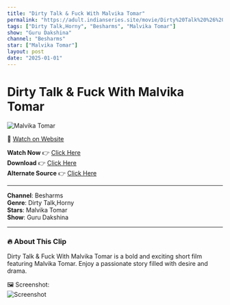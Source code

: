 ```yaml
---
title: "Dirty Talk & Fuck With Malvika Tomar"
permalink: "https://adult.indianseries.site/movie/Dirty%20Talk%20%26%20Fuck%20With%20Malvika%20Tomar"
tags: ["Dirty Talk,Horny", "Besharms", "Malvika Tomar"]
show: "Guru Dakshina"
channel: "Besharms"
star: ["Malvika Tomar"]
layout: post
date: "2025-01-01"
---
```


# Dirty Talk & Fuck With Malvika Tomar

![Malvika Tomar](https://shorts.desisins.com/wp-content/uploads/2024/02/Guru-Dakshina-Besharams-Malvika-Tomar-DesiSins.com_.jpg)

🔗 [Watch on Website](https://adult.indianseries.site/movie/Dirty%20Talk%20%26%20Fuck%20With%20Malvika%20Tomar)

**Watch Now** 👉 [Click Here](https://adult.indianseries.site/movie/Dirty%20Talk%20%26%20Fuck%20With%20Malvika%20Tomar)  
**Download** 👉 [Click Here](https://adult.indianseries.site/movie/Dirty%20Talk%20%26%20Fuck%20With%20Malvika%20Tomar)  
**Alternate Source** 👉 [Click Here](https://adult.indianseries.site/movie/Dirty%20Talk%20%26%20Fuck%20With%20Malvika%20Tomar)

---

**Channel**: Besharms  
**Genre**: Dirty Talk,Horny  
**Stars**: Malvika Tomar  
**Show**: Guru Dakshina

---

### 🔥 About This Clip

Dirty Talk & Fuck With Malvika Tomar is a bold and exciting short film featuring Malvika Tomar. Enjoy a passionate story filled with desire and drama.
 
🖼️ Screenshot:  
![Screenshot](https://shorts.desisins.com/wp-content/uploads/2024/02/Guru-Dakshina-Besharams-Malvika-Tomar-DesiSins.com_.jpg)
